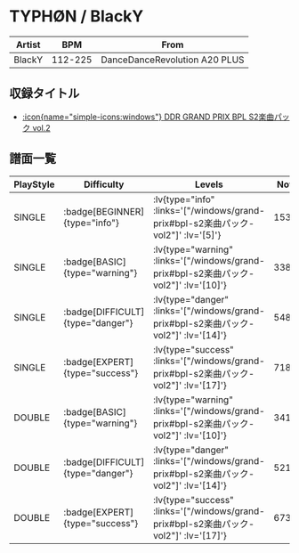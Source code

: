 # TYPHØN / BlackY

|Artist|BPM|From|
|------|---|----|
|BlackY|112-225|DanceDanceRevolution A20 PLUS|

## 収録タイトル

- [ :icon{name="simple-icons:windows"} DDR GRAND PRIX BPL S2楽曲パック vol.2](/windows/grand-prix#bpl-s2楽曲パック-vol2)

## 譜面一覧

|PlayStyle|Difficulty|Levels|Notes|Movie|
|---------|----------|------|-----|-----|
|SINGLE| :badge[BEGINNER]{type="info"} | :lv{type="info" :links='["/windows/grand-prix#bpl-s2楽曲パック-vol2"]' :lv='[5]'} |153/11||
|SINGLE| :badge[BASIC]{type="warning"} | :lv{type="warning" :links='["/windows/grand-prix#bpl-s2楽曲パック-vol2"]' :lv='[10]'} |338/22||
|SINGLE| :badge[DIFFICULT]{type="danger"} | :lv{type="danger" :links='["/windows/grand-prix#bpl-s2楽曲パック-vol2"]' :lv='[14]'} |548/13||
|SINGLE| :badge[EXPERT]{type="success"} | :lv{type="success" :links='["/windows/grand-prix#bpl-s2楽曲パック-vol2"]' :lv='[17]'} |718/11||
|DOUBLE| :badge[BASIC]{type="warning"} | :lv{type="warning" :links='["/windows/grand-prix#bpl-s2楽曲パック-vol2"]' :lv='[10]'} |341/20||
|DOUBLE| :badge[DIFFICULT]{type="danger"} | :lv{type="danger" :links='["/windows/grand-prix#bpl-s2楽曲パック-vol2"]' :lv='[14]'} |521/16||
|DOUBLE| :badge[EXPERT]{type="success"} | :lv{type="success" :links='["/windows/grand-prix#bpl-s2楽曲パック-vol2"]' :lv='[17]'} |673/11||
